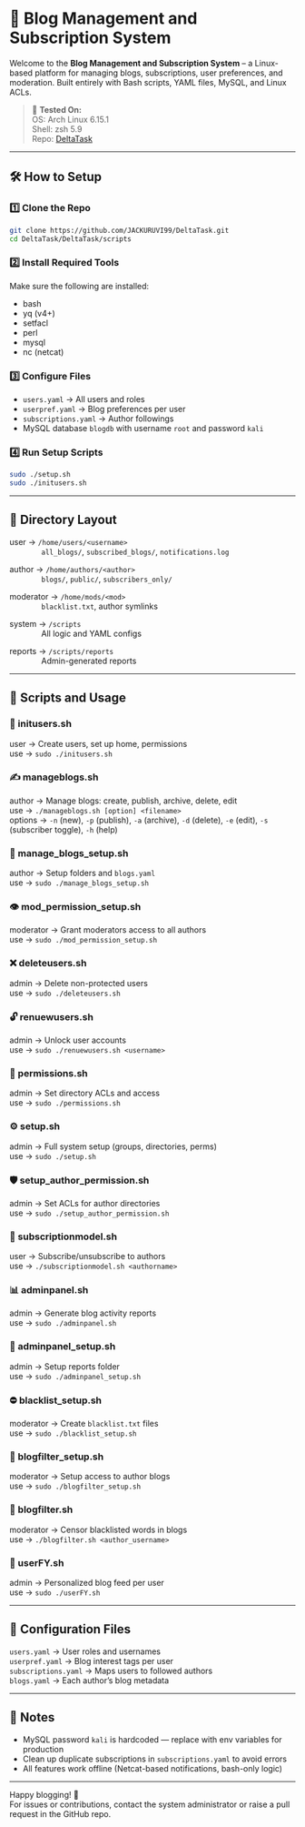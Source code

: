 # 🚀 Blog Management and Subscription System

Welcome to the **Blog Management and Subscription System** – a Linux-based platform for managing blogs, subscriptions, user preferences, and moderation. Built entirely with Bash scripts, YAML files, MySQL, and Linux ACLs.

> 🧪 **Tested On:**  
> OS: Arch Linux 6.15.1  
> Shell: zsh 5.9  
> Repo: [DeltaTask](https://github.com/JACKURUVI99/DeltaTask)

---

## 🛠️ How to Setup

### 1️⃣ Clone the Repo

```bash
git clone https://github.com/JACKURUVI99/DeltaTask.git
cd DeltaTask/DeltaTask/scripts
```

### 2️⃣ Install Required Tools

Make sure the following are installed:

- bash  
- yq (v4+)  
- setfacl  
- perl  
- mysql  
- nc (netcat)

### 3️⃣ Configure Files

- `users.yaml` → All users and roles  
- `userpref.yaml` → Blog preferences per user  
- `subscriptions.yaml` → Author followings  
- MySQL database `blogdb` with username `root` and password `kali`

### 4️⃣ Run Setup Scripts

```bash
sudo ./setup.sh
sudo ./initusers.sh
```

---

## 📁 Directory Layout

user → `/home/users/<username>`  
    `all_blogs/`, `subscribed_blogs/`, `notifications.log`

author → `/home/authors/<author>`  
    `blogs/`, `public/`, `subscribers_only/`

moderator → `/home/mods/<mod>`  
    `blacklist.txt`, author symlinks

system → `/scripts`  
    All logic and YAML configs

reports → `/scripts/reports`  
    Admin-generated reports

---

## 📜 Scripts and Usage

### 🔑 initusers.sh

user → Create users, set up home, permissions  
use → `sudo ./initusers.sh`

### ✍️ manageblogs.sh

author → Manage blogs: create, publish, archive, delete, edit  
use → `./manageblogs.sh [option] <filename>`  
options → `-n` (new), `-p` (publish), `-a` (archive), `-d` (delete), `-e` (edit), `-s` (subscriber toggle), `-h` (help)

### 📂 manage_blogs_setup.sh

author → Setup folders and `blogs.yaml`  
use → `sudo ./manage_blogs_setup.sh`

### 👁️ mod_permission_setup.sh

moderator → Grant moderators access to all authors  
use → `sudo ./mod_permission_setup.sh`

### ❌ deleteusers.sh

admin → Delete non-protected users  
use → `sudo ./deleteusers.sh`

### 🔓 renuewusers.sh

admin → Unlock user accounts  
use → `sudo ./renuewusers.sh <username>`

### 🔐 permissions.sh

admin → Set directory ACLs and access  
use → `sudo ./permissions.sh`

### ⚙️ setup.sh

admin → Full system setup (groups, directories, perms)  
use → `sudo ./setup.sh`

### 🛡️ setup_author_permission.sh

admin → Set ACLs for author directories  
use → `sudo ./setup_author_permission.sh`

### 🤝 subscriptionmodel.sh

user → Subscribe/unsubscribe to authors  
use → `./subscriptionmodel.sh <authorname>`

### 📊 adminpanel.sh

admin → Generate blog activity reports  
use → `sudo ./adminpanel.sh`

### 🧱 adminpanel_setup.sh

admin → Setup reports folder  
use → `sudo ./adminpanel_setup.sh`

### ⛔ blacklist_setup.sh

moderator → Create `blacklist.txt` files  
use → `sudo ./blacklist_setup.sh`

### 🪪 blogfilter_setup.sh

moderator → Setup access to author blogs  
use → `sudo ./blogfilter_setup.sh`

### 🧹 blogfilter.sh

moderator → Censor blacklisted words in blogs  
use → `./blogfilter.sh <author_username>`

### 🎯 userFY.sh

admin → Personalized blog feed per user  
use → `sudo ./userFY.sh`

---

## 📘 Configuration Files

`users.yaml` → User roles and usernames  
`userpref.yaml` → Blog interest tags per user  
`subscriptions.yaml` → Maps users to followed authors  
`blogs.yaml` → Each author’s blog metadata

---

## 🔐 Notes

- MySQL password `kali` is hardcoded — replace with env variables for production
- Clean up duplicate subscriptions in `subscriptions.yaml` to avoid errors
- All features work offline (Netcat-based notifications, bash-only logic)

---

Happy blogging! 🚀  
For issues or contributions, contact the system administrator or raise a pull request in the GitHub repo.
